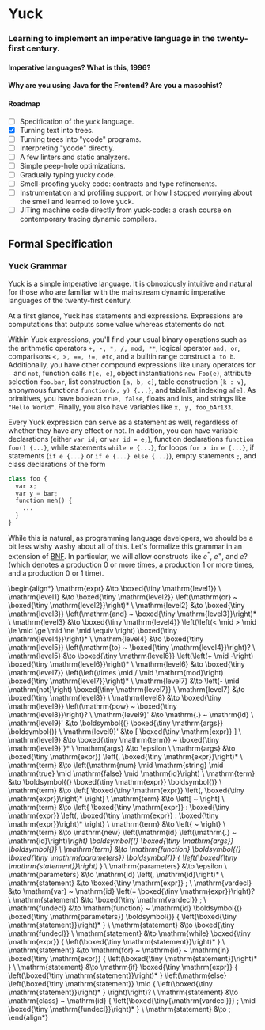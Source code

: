 # Yuck
### Learning to implement an imperative language in the twenty-first century.

#### Imperative languages? What is this, 1996?

#### Why are you using Java for the Frontend? Are you a masochist?

#### Roadmap

- [ ] Specification of the `yuck` language.
- [x] Turning text into trees.
- [ ] Turning trees into "ycode" programs.
- [ ] Interpreting "ycode" directly.
- [ ] A few linters and static analyzers.
- [ ] Simple peep-hole optimizations.
- [ ] Gradually typing yucky code.
- [ ] Smell-proofing yucky code: contracts and type refinements.
- [ ] Instrumentation and profiling support, or how I stopped worrying about the smell and learned to love yuck.
- [ ] JITing machine code directly from yuck-code: a crash course on contemporary tracing dynamic compilers.

## Formal Specification

### Yuck Grammar

Yuck is a simple imperative language. It is obnoxiously intuitive and natural for those who are familiar with
the mainstream dynamic imperative languages of the twenty-first century.

At a first glance, Yuck has statements and expressions. Expressions are computations that outputs some
value whereas statements do not.

Within Yuck expressions, you'll find your usual binary operations such as the arithmetic operators `+, -, *, /, mod, **`,
logical operator `and, or`, comparisons `<, >, ==, !=, etc`, and a builtin range construct `a to b`. Additionally, you
have other compound expressions like unary operators for `-` and `not`, function calls `f(e, e)`, 
object instantiations `new Foo(e)`, attribute selection
`foo.bar`, list construction `[a, b, c]`, table construction `{k : v}`, anonymous functions `function(x, y) {...}`, and
table/list indexing `a[e]`. As primitives, you have boolean `true, false`, floats and ints, and strings like `"Hello World"`.
Finally, you also have variables like `x, y, foo_bAr133`.

Every Yuck expression can serve as a statement as well, regardless of whether they have any effect or not. In addition,
you can have variable declarations (either `var id;` or `var id = e;`), function declarations
`function foo() {...}`, while statements `while e {...}`, for loops `for x in e {...}`, if statements
(`if e {...}` or `if e {...} else {...}`), empty statements `;`, and class declarations of the form

```python
class foo {
  var x;
  var y = bar;
  function meh() {
    ...
  }
}
```

While this is natural, as programming language developers, we should be a bit less wishy washy about all of this. 
Let's formalize this grammar in an extension of [BNF](https://en.wikipedia.org/wiki/Backus%E2%80%93Naur_form). In particular, 
we will allow constructs like $e^*$, $e^+$, and $e?$ (which denotes a production 0 or more times, 
a production 1 or more times, and a production 0 or 1 time).

\begin{align*}
\mathrm{expr} &\to \boxed{\tiny \mathrm{level1}} \\
\mathrm{level1} &\to \boxed{\tiny \mathrm{level2}} \left(\mathrm{or} ~ \boxed{\tiny \mathrm{level2}}\right)* \\
\mathrm{level2} &\to \boxed{\tiny \mathrm{level3}} \left(\mathrm{and} ~ \boxed{\tiny \mathrm{level3}}\right)* \\
\mathrm{level3} &\to \boxed{\tiny \mathrm{level4}} \left(\left(< \mid > \mid \le \mid \ge \mid \ne \mid \equiv \right) \boxed{\tiny \mathrm{level4}}\right)* \\
\mathrm{level4} &\to \boxed{\tiny \mathrm{level5}} \left(\mathrm{to} ~ \boxed{\tiny \mathrm{level4}}\right)? \\
\mathrm{level5} &\to \boxed{\tiny \mathrm{level6}} \left(\left(+ \mid -\right) \boxed{\tiny \mathrm{level6}}\right)* \\
\mathrm{level6} &\to \boxed{\tiny \mathrm{level7}} \left(\left(\times \mid / \mid \mathrm{mod}\right) \boxed{\tiny \mathrm{level7}}\right)* \\
\mathrm{level7} &\to \left(- \mid \mathrm{not}\right) \boxed{\tiny \mathrm{level7}} \\
\mathrm{level7} &\to \boxed{\tiny \mathrm{level8}} \\
\mathrm{level8} &\to \boxed{\tiny \mathrm{level9}} \left(\mathrm{pow} ~ \boxed{\tiny \mathrm{level8}}\right)? \\
\mathrm{level9}' &\to \mathrm{.} ~ \mathrm{id} \\
\mathrm{level9}' &\to \boldsymbol{(} \boxed{\tiny \mathrm{args}} \boldsymbol{)} \\
\mathrm{level9}' &\to [ \boxed{\tiny \mathrm{expr}} ] \\
\mathrm{level9} &\to \boxed{\tiny \mathrm{term}} ~ \boxed{\tiny \mathrm{level9}'}* \\
\mathrm{args} &\to \epsilon \\
\mathrm{args} &\to \boxed{\tiny \mathrm{expr}} \left(, \boxed{\tiny \mathrm{expr}}\right)* \\
\mathrm{term} &\to \left(\mathrm{num} \mid \mathrm{string} \mid \mathrm{true} \mid \mathrm{false} \mid \mathrm{id}\right) \\
\mathrm{term} &\to \boldsymbol{(} \boxed{\tiny \mathrm{expr}} \boldsymbol{)} \\
\mathrm{term} &\to \left[ \boxed{\tiny \mathrm{expr}} \left(, \boxed{\tiny \mathrm{expr}}\right)* \right] \\
\mathrm{term} &\to \left[ ~ \right] \\
\mathrm{term} &\to \left\{ \boxed{\tiny \mathrm{expr}} : \boxed{\tiny \mathrm{expr}} \left(, \boxed{\tiny \mathrm{expr}} : \boxed{\tiny \mathrm{expr}}\right)* \right\} \\
\mathrm{term} &\to \left\{ ~ \right\} \\
\mathrm{term} &\to \mathrm{new} \left(\mathrm{id} \left(\mathrm{.} ~ \mathrm{id}\right)*\right) \boldsymbol{(} \boxed{\tiny \mathrm{args}} \boldsymbol{)} \\
\mathrm{term} &\to \mathrm{function} \boldsymbol{(} \boxed{\tiny \mathrm{parameters}} \boldsymbol{)} { \left(\boxed{\tiny \mathrm{statement}}\right)* } \\
\mathrm{parameters} &\to \epsilon \\
\mathrm{parameters} &\to \mathrm{id} \left(, \mathrm{id}\right)* \\
\mathrm{statement} &\to \boxed{\tiny \mathrm{expr}} ; \\
\mathrm{vardecl} &\to \mathrm{var} ~ \mathrm{id} \left(= \boxed{\tiny \mathrm{expr}}\right)? \\
\mathrm{statement} &\to \boxed{\tiny \mathrm{vardecl}} ; \\
\mathrm{fundecl} &\to \mathrm{function} ~ \mathrm{id} \boldsymbol{(} \boxed{\tiny \mathrm{parameters}} \boldsymbol{)} { \left(\boxed{\tiny \mathrm{statement}}\right)* } \\
\mathrm{statement} &\to \boxed{\tiny \mathrm{fundecl}} \\
\mathrm{statement} &\to \mathrm{while} \boxed{\tiny \mathrm{expr}} { \left(\boxed{\tiny \mathrm{statement}}\right)* } \\
\mathrm{statement} &\to \mathrm{for} ~ \mathrm{id} ~ \mathrm{in} \boxed{\tiny \mathrm{expr}} { \left(\boxed{\tiny \mathrm{statement}}\right)* } \\
\mathrm{statement} &\to \mathrm{if} \boxed{\tiny \mathrm{expr}} { \left(\boxed{\tiny \mathrm{statement}}\right)* } \left(\mathrm{else} \left(\boxed{\tiny \mathrm{statement}} \mid { \left(\boxed{\tiny \mathrm{statement}}\right)* } \right)\right)? \\
\mathrm{statement} &\to \mathrm{class} ~ \mathrm{id} { \left(\boxed{\tiny{\mathrm{vardecl}}} ; \mid \boxed{\tiny \mathrm{fundecl}}\right)* } \\
\mathrm{statement} &\to ;
\end{align*}